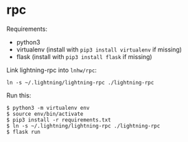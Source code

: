 # rpc

Requirements:

- python3
- virtualenv (install with `pip3 install virtualenv` if missing)
- flask (install with `pip3 install flask` if missing)

Link lightning-rpc into `lnhw/rpc`:

`ln -s ~/.lightning/lightning-rpc ./lightning-rpc`

Run this:

```
$ python3 -m virtualenv env
$ source env/bin/activate
$ pip3 install -r requirements.txt
$ ln -s ~/.lightning/lightning-rpc ./lightning-rpc
$ flask run
```
